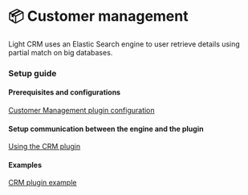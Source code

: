 # 📦 Customer management

Light CRM uses an Elastic Search engine to user retrieve details using partial match on big databases.

### Setup guide

#### Prerequisites and configurations

[Customer Management plugin configuration](../../plugins-setup-guide/customer-management-plugin-configuration.md)

#### Setup communication between the engine and the plugin

[Using the CRM plugin](../../custom-plugins/customer-management/using-the-crm-plugin.md)

#### Examples

[CRM plugin example](../../custom-plugins/customer-management/crm-plugin-example.md)
